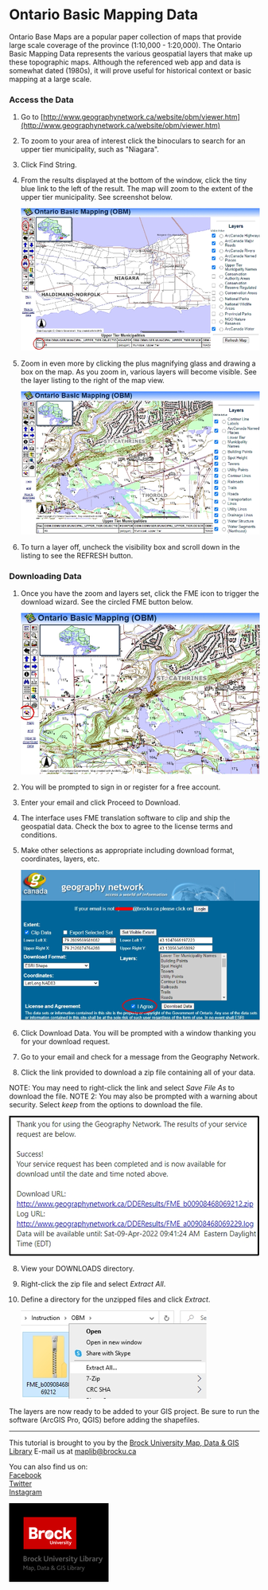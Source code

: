 # Ontario Basic Mapping Data
Ontario Base Maps are a popular paper collection of maps that provide large scale coverage of the province (1:10,000 - 1:20,000). The Ontario Basic Mapping Data represents the various geospatial layers that make up these topographic maps. Although the referenced web app and data is somewhat dated (1980s), it will prove useful for historical context or basic mapping at a large scale.  

### Access the Data
1. Go to [http://www.geographynetwork.ca/website/obm/viewer.htm](http://www.geographynetwork.ca/website/obm/viewer.htm)
2. To zoom to your area of interest click the binoculars to search for an upper tier municipality, such as "Niagara". 
3. Click Find String.  
4. From the results displayed at the bottom of the window, click the tiny blue link to the left of the result. The map will zoom to the extent of the upper tier municipality. See screenshot below.

   ![interface](OBM1.jpg) 
   
6. Zoom in even more by clicking the plus magnifying glass and drawing a box on the map. As you zoom in, various layers will become visible. See the layer listing to the right of the map view.

    ![zoom](OBM2.jpg)
    
8. To turn a layer off, uncheck the visibility box and scroll down in the listing to see the REFRESH button.


### Downloading Data

1. Once you have the zoom and layers set, click the FME icon to trigger the download wizard. See the circled FME button below.

    ![FME](OBM3.jpg)
    
2. You will be prompted to sign in or register for a free account.
3. Enter your email and click Proceed to Download.
4. The interface uses FME translation software to clip and ship the geospatial data. Check the box to agree to the license terms and conditions.
5. Make other selections as appropriate including download format, coordinates, layers, etc.

    ![download window](OBM4.jpg)  
    
5. Click Download Data. You will be prompted with a window thanking you for your download request.
6. Go to your email and check for a message from the Geography Network.
7. Click the link provided to download a zip file containing all of your data.

NOTE: You may need to right-click the link and select *Save File As* to download the file.
NOTE 2: You may also be prompted with a warning about security. Select *keep* from the options to download the file.

   ![mail](OBM5.jpg)
    
8. View your DOWNLOADS directory.
9. Right-click the zip file and select *Extract All*.
10. Define a directory for the unzipped files and click *Extract*.

    ![zipped file](OBM6.jpg)

The layers are now ready to be added to your GIS project. Be sure to run the software (ArcGIS Pro, QGIS) before adding the shapefiles.

---
  
 
This tutorial is brought to you by the [Brock University Map, Data & GIS Library](https://brocku.ca/library/mdgl/)  E-mail us at [maplib@brocku.ca](mailto:maplib@brocku.ca)
  
You can also find us on:  
[Facebook](https://www.facebook.com/Brock-University-Map-Data-GIS-Library-107927255178257)  
[Twitter](https://twitter.com/BrockU_MDGL)  
[Instagram](https://www.instagram.com/brockmdgl/)   
 


<!--- Please use reference style images so that it is easier to update pictures later --->

![MDGLlogo](MapDataGIS_sm.png)
